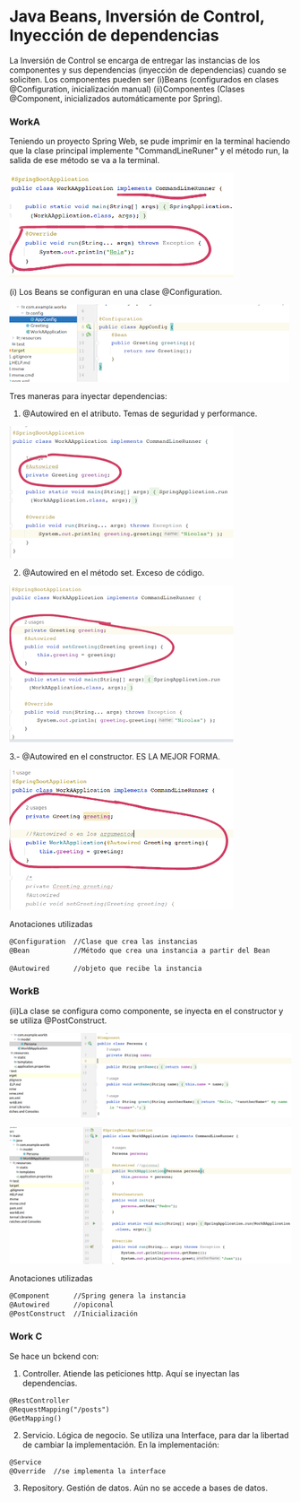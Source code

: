 # Java Beans, Inversión de Control, Inyección de dependencias

La Inversión de Control se encarga de entregar las instancias de los componentes y sus dependencias (inyección de dependencias) cuando se soliciten. Los componentes pueden ser (i)Beans (configurados en clases @Configuration, inicialización manual) (ii)Componentes (Clases @Component, inicializados automáticamente por Spring).  


### WorkA
Teniendo un proyecto Spring Web, se pude imprimir en la terminal haciendo que la clase principal implemente "CommandLineRuner" y el método run, la salida de ese método se va a la terminal.

![commandLineRnner](z1.png)

(i) Los Beans se configuran en una clase @Configuration.

![AppConfiguration](appConfig.png)


Tres maneras para inyectar dependencias:

1. @Autowired en el atributo. Temas de seguridad y performance.

![AutowiredEnAtributo](z2.png)

2. @Autowired en el método set. Exceso de código.

![AutowiredEnMetodoGet](z3.png)

3.- @Autowired en el constructor. ES LA MEJOR FORMA.

![AutowiredEnConstructor](z4.png)

Anotaciones utilizadas
~~~
@Configuration  //Clase que crea las instancias
@Bean           //Método que crea una instancia a partir del Bean

@Autowired      //objeto que recibe la instancia
~~~



### WorkB

(ii)La clase se configura como componente, se inyecta en el constructor y se utiliza @PostConstruct.


![modelo](zwb.png)

![constructor](zwc.png)

Anotaciones utilizadas
~~~
@Component      //Spring genera la instancia
@Autowired      //opiconal
@PostConstruct  //Inicialización
~~~


### Work C

Se hace un bckend con:

1. Controller. Atiende las peticiones http. Aquí se inyectan las dependencias.
~~~
@RestController
@RequestMapping("/posts")
@GetMapping()
~~~
2. Servicio. Lógica de negocio. Se utiliza una Interface, para dar la libertad de cambiar la implementación. En la implementación:
~~~
@Service
@Override  //se implementa la interface
~~~

3. Repository. Gestión de datos. Aún no se accede a bases de datos.


